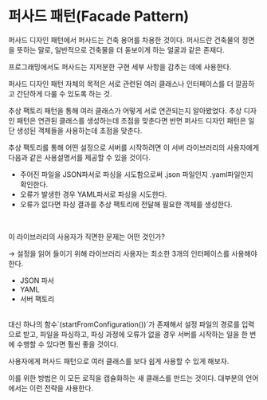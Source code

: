 # 퍼사드 패턴(Facade Pattern)
퍼사드 디자인 패턴에서 퍼사드는 건축 용어를 차용한 것이다. 퍼사드란 건축물의 정면을 뜻하는 말로, 일반적으로 건축물을 더 돋보이게 하는 얼굴과 같은 존재다.

프로그래밍에서도 퍼사드는 지저분한 구현 세부 사항을 감추는 데에 사용한다.

퍼사드 디자인 패턴 자체의 목적은 서로 관련된 여러 클래스나 인터페이스를 더 깔끔하고 간단하게 다룰 수 있도록 하는 것.

추상 팩토리 패턴을 통해 여러 클래스가 어떻게 서로 연관되는지 알아봤었다. 추상 디자인 패턴은 연관된 클래스를 생성하는데 초점을 맞춘다면 반면 퍼사드 디자인 패턴은 일단 생성된 객체들을 사용하는데 초점을 맞춘다.

추상 팩토리를 통해 어떤 설정으로 서버를 시작하려면 이 서버 라이브러리의 사용자에게 다음과 같은 사용설명서를 제공할 수 있을 것이다.

- 주어진 파일을 JSON파서로 파싱을 시도함으로써 .json 파일인지 .yaml파일인지 확인한다.
- 오류가 발생한 경우 YAML파서로 파싱을 시도한다.
- 오류가 없다면 파싱 결과를 추상 팩토리에 전달해 필요한 객체를 생성한다.

<br/>

이 라이브러리의 사용자가 직면한 문제는 어떤 것인가?

→ 설정을 읽어 들이기 위해 라이브러리 사용자는 최소한 3개의 인터페이스를 사용해야 한다.

- JSON 파서
- YAML
- 서버 팩토리

<br/>
대신 하나의 함수`(startFromConfiguration())`가 존재해서 설정 파일의 경로를 입력으로 받고, 파일을 파싱하고, 파싱 과정에 오류가 없을 경우 서버를 시작하는 일을 한 번에 수행할 수 있다면 훨씬 좋을 것이다.

사용자에게 퍼사드 패턴으로 여러 클래스를 보다 쉽게 사용할 수 있게 해보자.

이를 위한 방법은 이 모든 로직을 캡슐화하는 새 클래스를 만드는 것이다. 대부분의 언어에서는 이런 전략을 사용한다.
